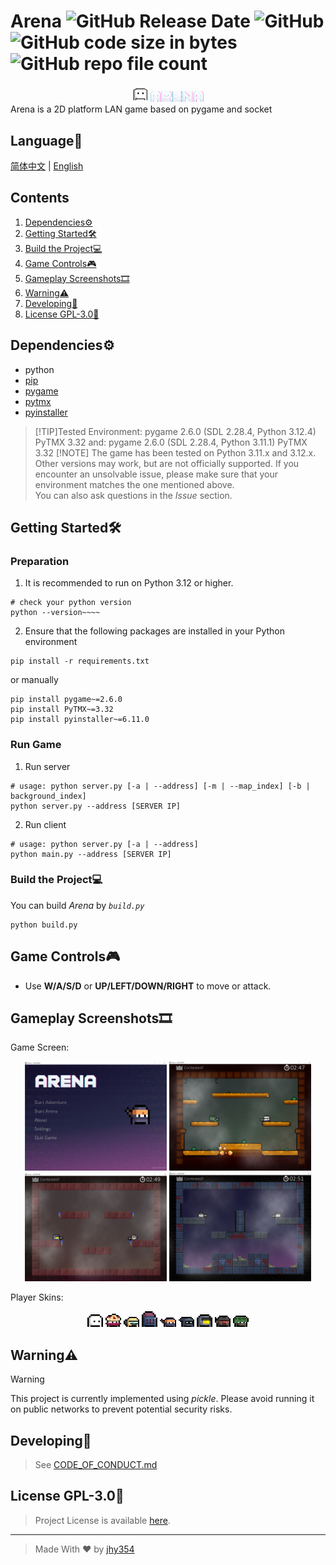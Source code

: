 # Arena ![GitHub Release Date](https://img.shields.io/github/release-date/jhy354/arena) ![GitHub](https://img.shields.io/github/license/jhy354/arena) ![GitHub code size in bytes](https://img.shields.io/github/languages/code-size/jhy354/arena) ![GitHub repo file count](https://img.shields.io/github/directory-file-count/jhy354/arena)
<div align="center">
	<img src=https://raw.githubusercontent.com/jhy354/READMEIMAGE/master/Arena/logo.png width=5% />
	<img src=https://raw.githubusercontent.com/jhy354/READMEIMAGE/master/Arena/game_title.png width=17% />
</div>
Arena is a 2D platform LAN game based on pygame and socket

## Language💭
[简体中文](README.zh_cn.md) | [English](README.md)

## Contents
1. [Dependencies⚙️](#dependencies)
2. [Getting Started🛠️](#getting-started)
3. [Build the Project💻](#build-the-project)
4. [Game Controls🎮](#game-controls)
5. [Gameplay Screenshots🎞️](#gameplay-screenshots)
6. [Warning⚠️](#warning)
7. [Developing🧩](#developing)
8. [License GPL-3.0📄](#license-gpl-30)

## Dependencies⚙️
- python
- [pip](https://github.com/pypa/pip)
- [pygame](https://github.com/pygame/pygame)
- [pytmx](https://github.com/bitcraft/pytmx)
- [pyinstaller](https://github.com/pyinstaller/pyinstaller)
> [!TIP]Tested Environment: 
>     pygame 2.6.0 (SDL 2.28.4, Python 3.12.4)
>     PyTMX 3.32
> and:
>     pygame 2.6.0 (SDL 2.28.4, Python 3.11.1)
>     PyTMX 3.32
> [!NOTE]
> The game has been tested on Python 3.11.x and 3.12.x. Other versions may work, but are not officially supported.
> If you encounter an unsolvable issue, please make sure that your environment matches the one mentioned above.  
> You can also ask questions in the *Issue* section.

## Getting Started🛠️

### Preparation

1. It is recommended to run on Python 3.12 or higher.
```shell
# check your python version
python --version~~~~
```

2. Ensure that the following packages are installed in your Python environment
```shell
pip install -r requirements.txt
```
or manually
```shell
pip install pygame~=2.6.0
pip install PyTMX~=3.32
pip install pyinstaller~=6.11.0 
```

### Run Game

1. Run server
```shell
# usage: python server.py [-a | --address] [-m | --map_index] [-b | background_index]
python server.py --address [SERVER IP]
```

2. Run client
```shell
# usage: python server.py [-a | --address]
python main.py --address [SERVER IP]
```

### Build the Project💻

You can build *Arena* by *`build.py`*
```shell
python build.py
```

## Game Controls🎮
- Use **W/A/S/D** or **UP/LEFT/DOWN/RIGHT** to move or attack.

## Gameplay Screenshots🎞️
Game Screen:
<div align="center">
<img src=https://raw.githubusercontent.com/jhy354/READMEIMAGE/master/Arena/start_menu.png width=45% />
<img src=https://raw.githubusercontent.com/jhy354/READMEIMAGE/master/Arena/du_dust.png width=45% />
<img src=https://raw.githubusercontent.com/jhy354/READMEIMAGE/master/Arena/du_nefort.png width=45% />
<img src=https://raw.githubusercontent.com/jhy354/READMEIMAGE/master/Arena/du_arena.png width=45% />
</div>

Player Skins:
<div align="center">
<img src=https://raw.githubusercontent.com/jhy354/READMEIMAGE/master/Arena/Player/0.png width=5% />
<img src=https://raw.githubusercontent.com/jhy354/READMEIMAGE/master/Arena/Player/crown.png width=5% />
<img src=https://raw.githubusercontent.com/jhy354/READMEIMAGE/master/Arena/Player/hazmat.png width=5% />
<img src=https://raw.githubusercontent.com/jhy354/READMEIMAGE/master/Arena/Player/knight.png width=5% />
<img src=https://raw.githubusercontent.com/jhy354/READMEIMAGE/master/Arena/Player/ninja.png width=5% />
<img src=https://raw.githubusercontent.com/jhy354/READMEIMAGE/master/Arena/Player/reaper.png width=5% />
<img src=https://raw.githubusercontent.com/jhy354/READMEIMAGE/master/Arena/Player/robe.png width=5% />
<img src=https://raw.githubusercontent.com/jhy354/READMEIMAGE/master/Arena/Player/rogue.png width=5% />
<img src=https://raw.githubusercontent.com/jhy354/READMEIMAGE/master/Arena/Player/soldier.png width=5% />
</div>

## Warning⚠️
> [!WARNING]
> This project is currently implemented using *pickle*. Please avoid running it on public networks to prevent potential security risks.

## Developing🧩
> See [CODE_OF_CONDUCT.md](CODE_OF_CONDUCT.md)

## License GPL-3.0📄
> Project License is available [here](LICENSE.md).

---

> Made With ❤️ by [jhy354](https://github.com/jhy354/)
